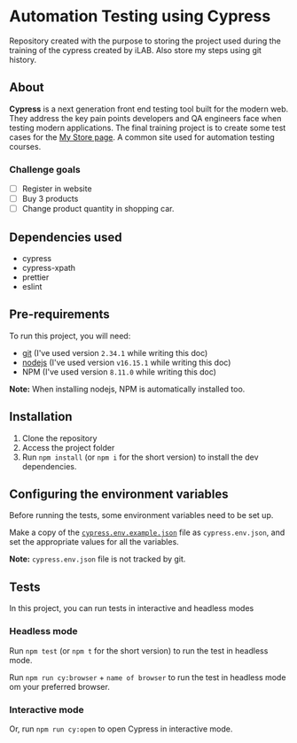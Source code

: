 # Automation Testing using Cypress

Repository created with the purpose to storing the project used during the training of the cypress created by iLAB. Also store my steps using git history.

## About

**Cypress** is a next generation front end testing tool built for the modern web. They address the key pain points developers and QA engineers face when testing modern applications. The final training project is to create some test cases for the [My Store page](http://automationpractice.com/index.php). A common site used for automation testing courses.

### Challenge goals

- [ ] Register in website
- [ ] Buy 3 products
- [ ] Change product quantity in shopping car.

## Dependencies used

- cypress
- cypress-xpath
- prettier
- eslint

## Pre-requirements

To run this project, you will need:

- [git](https://git-scm.com/downloads) (I've used version `2.34.1` while writing this doc)
- [nodejs](https://nodejs.org/en/) (I've used version `v16.15.1` while writing this doc)
- NPM (I've used version `8.11.0` while writing this doc)

**Note:** When installing nodejs, NPM is automatically installed too.

## Installation

1. Clone the repository
2. Access the project folder
3. Run `npm install` (or `npm i` for the short version) to install the dev dependencies.

## Configuring the environment variables

Before running the tests, some environment variables need to be set up.

Make a copy of the [`cypress.env.example.json`](./cypress.env.example.json) file as `cypress.env.json`, and set the appropriate values for all the variables.

**Note:** `cypress.env.json` file is not tracked by git.

## Tests

In this project, you can run tests in interactive and headless modes

### Headless mode

Run `npm test` (or `npm t` for the short version) to run the test in headless mode.

Run `npm run cy:browser` + `name of browser` to run the test in headless mode om your preferred browser.

### Interactive mode

Or, run `npm run cy:open` to open Cypress in interactive mode.
